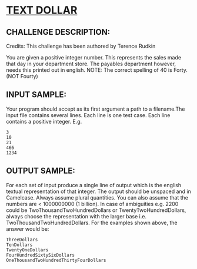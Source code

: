 # [TEXT DOLLAR]

## CHALLENGE DESCRIPTION:

Credits: This challenge has been authored by Terence Rudkin 

You are given a positive integer number. This represents the sales made that day in your department store. The payables department however, needs this printed out in english. NOTE: The correct spelling of 40 is Forty. (NOT Fourty)

## INPUT SAMPLE:

Your program should accept as its first argument a path to a filename.The input file contains several lines. Each line is one test case. Each line contains a positive integer. E.g.

```
3
10
21
466
1234
```

## OUTPUT SAMPLE:

For each set of input produce a single line of output which is the english textual representation of that integer. The output should be unspaced and in Camelcase. Always assume plural quantities. You can also assume that the numbers are < 1000000000 (1 billion). In case of ambiguities e.g. 2200 could be TwoThousandTwoHundredDollars or TwentyTwoHundredDollars, always choose the representation with the larger base i.e. TwoThousandTwoHundredDollars. For the examples shown above, the answer would be:

```
ThreeDollars
TenDollars
TwentyOneDollars
FourHundredSixtySixDollars
OneThousandTwoHundredThirtyFourDollars
```

[TEXT DOLLAR]:https://www.codeeval.com/open_challenges/52/

